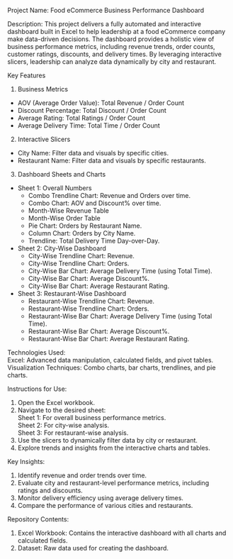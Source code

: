 Project Name: Food eCommerce Business Performance Dashboard

Description: This project delivers a fully automated and interactive dashboard built in Excel to help leadership at a food eCommerce company make data-driven decisions. The dashboard provides a holistic view of business performance metrics, including revenue trends, order counts, customer ratings, discounts, and delivery times. By leveraging interactive slicers, leadership can analyze data dynamically by city and restaurant.

Key Features<br>

1. Business Metrics<br>
  - AOV (Average Order Value): Total Revenue / Order Count<br>
  - Discount Percentage: Total Discount / Order Count<br>
  - Average Rating: Total Ratings / Order Count<br>
  - Average Delivery Time: Total Time / Order Count<br>
2. Interactive Slicers<br>
  - City Name: Filter data and visuals by specific cities.<br>
  - Restaurant Name: Filter data and visuals by specific restaurants.<br>
3. Dashboard Sheets and Charts<br>
  - Sheet 1: Overall Numbers<br>
    - Combo Trendline Chart: Revenue and Orders over time.<br>
    - Combo Chart: AOV and Discount% over time.<br>
    - Month-Wise Revenue Table<br>
    - Month-Wise Order Table<br>
    - Pie Chart: Orders by Restaurant Name.<br>
    - Column Chart: Orders by City Name.<br>
    - Trendline: Total Delivery Time Day-over-Day.<br>
  - Sheet 2: City-Wise Dashboard<br>
    - City-Wise Trendline Chart: Revenue.<br>
    - City-Wise Trendline Chart: Orders.<br>
    - City-Wise Bar Chart: Average Delivery Time (using Total Time).<br>
    - City-Wise Bar Chart: Average Discount%.<br>
    - City-Wise Bar Chart: Average Restaurant Rating.<br>
  - Sheet 3: Restaurant-Wise Dashboard<br>
    - Restaurant-Wise Trendline Chart: Revenue.<br>
    - Restaurant-Wise Trendline Chart: Orders.<br>
    - Restaurant-Wise Bar Chart: Average Delivery Time (using Total Time).<br>
    - Restaurant-Wise Bar Chart: Average Discount%.<br>
    - Restaurant-Wise Bar Chart: Average Restaurant Rating.<br>

Technologies Used:<br>
Excel: Advanced data manipulation, calculated fields, and pivot tables.<br>
Visualization Techniques: Combo charts, bar charts, trendlines, and pie charts.<br>

Instructions for Use:<br>
1. Open the Excel workbook.<br>
2. Navigate to the desired sheet:<br>
  Sheet 1: For overall business performance metrics.<br>
  Sheet 2: For city-wise analysis.<br>
  Sheet 3: For restaurant-wise analysis.<br>
3. Use the slicers to dynamically filter data by city or restaurant.<br>
4. Explore trends and insights from the interactive charts and tables.<br>

Key Insights:<br>
1. Identify revenue and order trends over time.<br>
2. Evaluate city and restaurant-level performance metrics, including ratings and discounts.<br>
3. Monitor delivery efficiency using average delivery times.<br>
4. Compare the performance of various cities and restaurants.<br>

Repository Contents:<br>
1. Excel Workbook: Contains the interactive dashboard with all charts and calculated fields.<br>
2. Dataset: Raw data used for creating the dashboard.<br>
